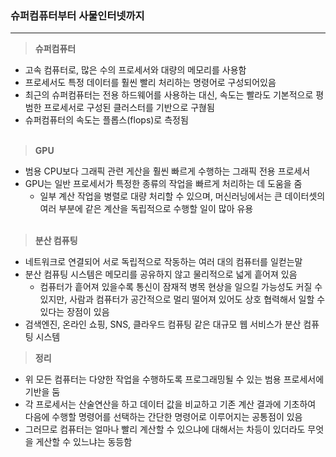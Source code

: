 ### 슈퍼컴퓨터부터 사물인터넷까지
---

>**슈퍼컴퓨터**
+ 고속 컴퓨터로, 많은 수의 프로세서와 대량의 메모리를 사용함
+ 프로세서도 특정 데이터를 훨씬 빨리 처리하는 명령어로 구성되어있음
+ 최근의 슈퍼컴퓨터는 전용 하드웨어를 사용하는 대신, 속도는 빨라도 기본적으로 평범한 프로세서로 구성된 클러스터를 기반으로 구혆됨 
+ 슈퍼컴퓨터의 속도는 플롭스(flops)로 측정됨 <br><br>


>**GPU**
+ 범용 CPU보다 그래픽 관련 게산을 훨씬 빠르게 수행하는 그래픽 전용 프로세서 
+ GPU는 일반 프로세서가 특정한 종류의 작업을 빠르게 처리하는 데 도움을 줌 
  + 일부 계산 작업을 병렬로 대량 처리할 수 있으며, 머신러닝에서는 큰 데이터셋의 여러 부분에 같은 계산을 독립적으로 수행할 일이 많아 유용<br><br>

>**분산 컴퓨팅**
+ 네트워크로 연결되어 서로 독립적으로 작동하는 여러 대의 컴퓨터를 일컫는말 
+ 분산 컴퓨팅 시스템은 메모리를 공유하지 않고 물리적으로 넓게 흩어져 있음 
  + 컴퓨터가 흩어져 있을수록 통신이 잠재적 병목 현상을 일으킬 가능성도 커질 수 있지만, 사람과 컴퓨터가 공간적으로 멀리 떨어져 있어도 상호 협력해서 일할 수 있다는 장점이 있음
+ 검색엔진, 온라인 쇼핑, SNS, 클라우드 컴퓨팅 같은 대규모 웹 서비스가 분산 컴퓨팅 시스템 

>**정리**
+ 위 모든 컴퓨터는 다양한 작업을 수행하도록 프로그래밍될 수 있는 범용 프로세서에 기반을 둠
+ 각 프로세서는 산술연산을 하고 데이터 값을 비교하고 기존 계산 결과에 기초하여 다음에 수행할 명령어를 선택하는 간단한 명령어로 이루어지는 공통점이 있음 
+ 그러므로 컴퓨터는 얼마나 빨리 계산할 수 있으냐에 대해서는 차등이 있더라도 무엇을 게산할 수 있느냐는 동등함 
